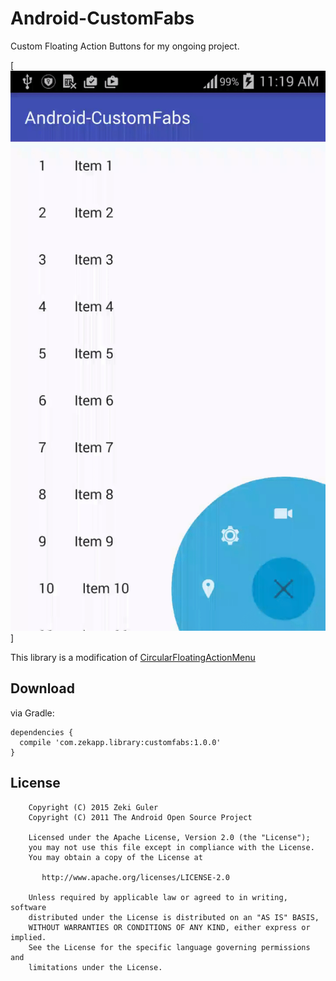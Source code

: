 # Android-CustomFabs
Custom Floating Action Buttons for my ongoing project. 

[![Custom Floating Button](art/custom_fab.gif)]

This library is a modification of [CircularFloatingActionMenu](https://github.com/oguzbilgener/CircularFloatingActionMenu)

## Download

via Gradle:

    dependencies {
      compile 'com.zekapp.library:customfabs:1.0.0'
    }
  

## License

        Copyright (C) 2015 Zeki Guler
        Copyright (C) 2011 The Android Open Source Project
        
        Licensed under the Apache License, Version 2.0 (the "License");
        you may not use this file except in compliance with the License.
        You may obtain a copy of the License at
        
           http://www.apache.org/licenses/LICENSE-2.0
        
        Unless required by applicable law or agreed to in writing, software
        distributed under the License is distributed on an "AS IS" BASIS,
        WITHOUT WARRANTIES OR CONDITIONS OF ANY KIND, either express or implied.
        See the License for the specific language governing permissions and
        limitations under the License.